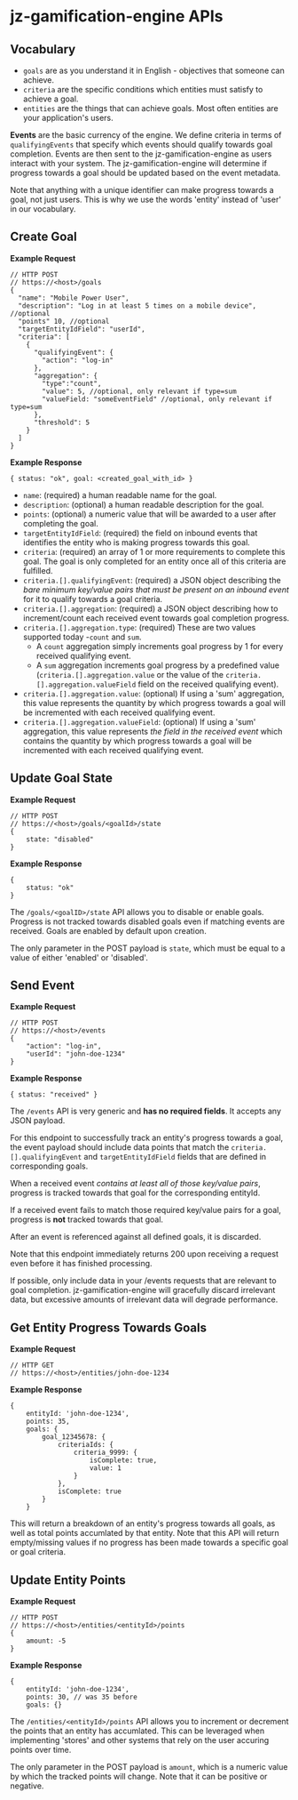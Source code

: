 # jz-gamification-engine APIs

## Vocabulary

* `goals` are as you understand it in English - objectives that someone can achieve.
* `criteria` are the specific conditions which entities must satisfy to achieve a goal. 
* `entities` are the things that can achieve goals. Most often entities are your application's users.

**Events** are the basic currency of the engine. We define criteria in terms of `qualifyingEvents` that specify which events should qualify towards goal completion. Events are then sent to the jz-gamification-engine as users interact with your system. The jz-gamification-engine will determine if progress towards a goal should be updated based on the event metadata.

Note that anything with a unique identifier can make progress towards a goal, not just users. This is why we use the words 'entity' instead of 'user' in our vocabulary.

## Create Goal

**Example Request**
```
// HTTP POST 
// https://<host>/goals
{
  "name": "Mobile Power User",
  "description": "Log in at least 5 times on a mobile device", //optional
  "points" 10, //optional
  "targetEntityIdField": "userId",
  "criteria": [
    {
      "qualifyingEvent": {
        "action": "log-in"
      },
      "aggregation": {
      	"type":"count",
        "value": 5, //optional, only relevant if type=sum
        "valueField: "someEventField" //optional, only relevant if type=sum
      },
      "threshold": 5
    }
  ]
}
```

**Example Response**
```
{ status: "ok", goal: <created_goal_with_id> }
```

* `name`: (required) a human readable name for the goal.
* `description`: (optional) a human readable description for the goal.
* `points`: (optional) a numeric value that will be awarded to a user after completing the goal.
* `targetEntityIdField`: (required) the field on inbound events that identifies the entity who is making progress towards this goal.
* `criteria`: (required) an array of 1 or more requirements to complete this goal. The goal is only completed for an entity once all of this criteria are fulfilled.
* `criteria.[].qualifyingEvent`: (required) a JSON object describing the *bare minimum key/value pairs that must be present on an inbound event* for it to qualify towards a goal criteria. 
* `criteria.[].aggregation`: (required) a JSON object describing how to increment/count each received event towards goal completion progress.
* `criteria.[].aggregation.type`: (required) These are two values supported today -`count` and `sum`. 
    * A `count` aggregation simply increments goal progress by 1 for every received qualifying event.
    * A `sum` aggregation increments goal progress by a predefined value (`criteria.[].aggregation.value` or the value of the `criteria.[].aggregation.valueField` field on the received qualifying event).
* `criteria.[].aggregation.value`: (optional) If using a 'sum' aggregation, this value represents the quantity by which progress towards a goal will be incremented with each received qualifying event.
* `criteria.[].aggregation.valueField`: (optional) If using a 'sum' aggregation, this value represents *the field in the received event* which contains the quantity by which progress towards a goal will be incremented with each received qualifying event.

## Update Goal State

**Example Request**
```
// HTTP POST 
// https://<host>/goals/<goalId>/state
{
    state: "disabled"
}
```

**Example Response**
```
{
    status: "ok"
}
```

The `/goals/<goalID>/state` API allows you to disable or enable goals. Progress is not tracked towards disabled goals even if matching events are received. Goals are enabled by default upon creation. 

The only parameter in the POST payload is `state`, which must be equal to a value of either 'enabled' or 'disabled'.

## Send Event

**Example Request**
```
// HTTP POST 
// https://<host>/events
{
    "action": "log-in",
    "userId": "john-doe-1234"
}
```

**Example Response**
```
{ status: "received" }
```

The `/events` API is very generic and **has no required fields**. It accepts any JSON payload.

For this endpoint to successfully track an entity's progress towards a goal, the event payload should include data points that match the `criteria.[].qualifyingEvent` and `targetEntityIdField` fields that are defined in corresponding goals. 

When a received event *contains at least all of those key/value pairs*, progress is tracked towards that goal for the corresponding entityId. 

If a received event fails to match those required key/value pairs for a goal, progress is **not** tracked towards that goal.

After an event is referenced against all defined goals, it is discarded.

Note that this endpoint immediately returns 200 upon receiving a request even before it has finished processing.

If possible, only include data in your /events requests that are relevant to goal completion. jz-gamification-engine will gracefully discard irrelevant data, but excessive amounts of irrelevant data will degrade performance.

## Get Entity Progress Towards Goals

**Example Request**
```
// HTTP GET 
// https://<host>/entities/john-doe-1234
```

**Example Response**
```
{
    entityId: 'john-doe-1234',
    points: 35,
    goals: {
        goal_12345678: {
            criteriaIds: {
                criteria_9999: {
                    isComplete: true,
                    value: 1
                }
            },
            isComplete: true
        }
    }
```

This will return a breakdown of an entity's progress towards all goals, as well as total points accumlated by that entity. Note that this API will return empty/missing values if no progress has been made towards a specific goal or goal criteria.

## Update Entity Points

**Example Request**
```
// HTTP POST 
// https://<host>/entities/<entityId>/points
{
    amount: -5
}
```

**Example Response**
```
{
    entityId: 'john-doe-1234',
    points: 30, // was 35 before
    goals: {}
```

The `/entities/<entityId>/points` API allows you to increment or decrement the points that an entity has accumlated. This can be leveraged when implementing 'stores' and other systems that rely on the user accuring points over time. 

The only parameter in the POST payload is `amount`, which is a numeric value by which the tracked points will change. Note that it can be positive or negative.

